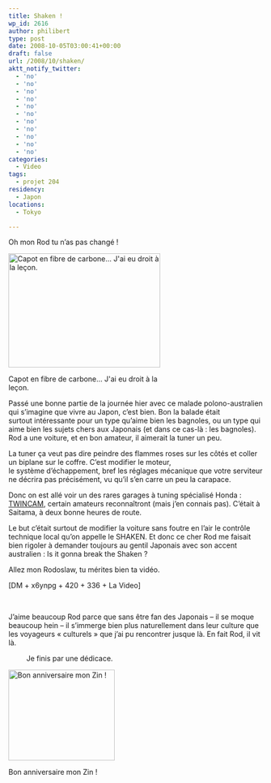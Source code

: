```yaml
---
title: Shaken !
wp_id: 2616
author: philibert
type: post
date: 2008-10-05T03:00:41+00:00
draft: false
url: /2008/10/shaken/
aktt_notify_twitter:
  - 'no'
  - 'no'
  - 'no'
  - 'no'
  - 'no'
  - 'no'
  - 'no'
  - 'no'
  - 'no'
  - 'no'
  - 'no'
categories:
  - Video
tags:
  - projet 204
residency:
  - Japon
locations:
  - Tokyo

---
```

Oh mon Rod tu n&rsquo;as pas changé !

<div id="attachment_284" class="wp-caption alignright" style="max-width: 300px">
  <a href="http://benmerde.com/wp-content/uploads/feel-3.jpg"><img class="size-medium wp-image-284" title="feel-3" src="http://benmerde.com/wp-content/uploads/feel-3-300x225.jpg" alt="Capot en fibre de carbone... J'ai eu droit à la leçon." width="300" height="225" /></a>
  
  <p class="wp-caption-text">
    Capot en fibre de carbone... J'ai eu droit à la leçon.
  </p>
</div>

Passé une bonne partie de la journée hier avec ce malade polono-australien qui s&rsquo;imagine que vivre au Japon, c&rsquo;est bien. Bon la balade était surtout intéressante pour un type qu&rsquo;aime bien les bagnoles, ou un type qui aime bien les sujets chers aux Japonais (et dans ce cas-là : les bagnoles). Rod a une voiture, et en bon amateur, il aimerait la tuner un peu. 

La tuner ça veut pas dire peindre des flammes roses sur les côtés et coller un biplane sur le coffre. C&rsquo;est modifier le moteur, le système d&rsquo;échappement, bref les réglages mécanique que votre serviteur ne décrira pas précisément, vu qu&rsquo;il s&rsquo;en carre un peu la carapace.

Donc on est allé voir un des rares garages à tuning spécialisé Honda : <a title="TwinCam" href="http://www.hondatwincam.co.jp" target="_blank">TWINCAM</a>, certain amateurs reconnaîtront (mais j&rsquo;en connais pas). C&rsquo;était à Saitama, à deux bonne heures de route.

Le but c&rsquo;était surtout de modifier la voiture sans foutre en l&rsquo;air le contrôle technique local qu&rsquo;on appelle le SHAKEN. Et donc ce cher Rod me faisait bien rigoler à demander toujours au gentil Japonais avec son accent australien : Is it gonna break the Shaken ?

Allez mon Rodoslaw, tu mérites bien ta vidéo.
  
[DM + x6ynpg + 420 + 336 + La Video]
  
 

J&rsquo;aime beaucoup Rod parce que sans être fan des Japonais – il se moque beaucoup hein – il s&rsquo;immerge bien plus naturellement dans leur culture que les voyageurs « culturels » que j&rsquo;ai pu rencontrer jusque là. En fait Rod, il vit là.

         Je finis par une dédicace.

<div id="attachment_285" class="wp-caption alignleft" style="max-width: 210px">
  <a href="http://benmerde.com/wp-content/uploads/img_20381.jpg"><img class="size-medium wp-image-285 " title="img_20381" src="http://benmerde.com/wp-content/uploads/img_20381-300x256.jpg" alt="Bon anniversaire mon Zin !" width="210" height="179" /></a>
  
  <p class="wp-caption-text">
    Bon anniversaire mon Zin !
  </p>
</div>